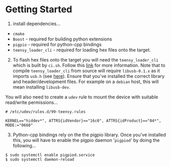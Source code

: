 # Getting Started

1. install dependencies...
* `cmake`
* `Boost` - required for building python extensions
* `pigpio` - required for python-cpp bindings
* `teensy_loader_cli` - required for loading hex files onto the target.

2. To flash hex files onto the target you will need the `teensy_loader_cli` which is built by `ci.sh`. Follow this [link](https://github.com/PaulStoffregen/teensy_loader_cli) for more information. Note that to compile `teensy_loader_cli` from source will require `libusb-0.1.x` as it imports `usb.h` (see [here](https://stackoverflow.com/a/52443692/18890664)). Ensure that you've installed the correct library and header/development files. For example on a `debian` host, this will mean installing `libusb-dev`.

You will also need to create a `udev` rule to mount the device with suitable read/write permissions...
```
# /etc/udev/rules.d/99-teensy.rules

KERNEL=="hiddev*", ATTRS{idVendor}=="16c0", ATTRS{idProduct}=="04*", MODE:="0660"
```

3. Python-cpp bindings rely on the the pigpio library. Once you've installed this, you will have to enable the pigpio daemon '`pigpiod`' by doing the following...
```console
$ sudo systemctl enable pigpiod.service
$ sudo systemctl daemon-reload
```
